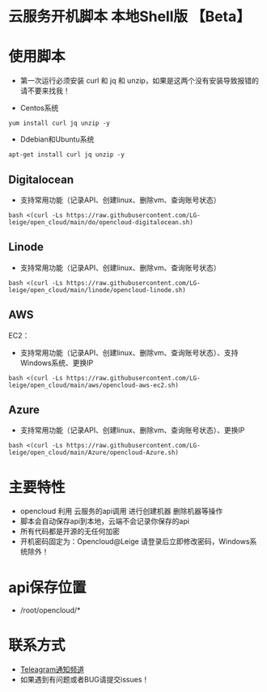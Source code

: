 # 云服务开机脚本 本地Shell版 【Beta】

# 使用脚本

- 第一次运行必须安装 curl 和 jq 和 unzip，如果是这两个没有安装导致报错的请不要来找我！

- Centos系统
```
yum install curl jq unzip -y
```
 
- Ddebian和Ubuntu系统
```
apt-get install curl jq unzip -y
```

## Digitalocean
 - 支持常用功能（记录API、创建linux、删除vm、查询账号状态）

```
bash <(curl -Ls https://raw.githubusercontent.com/LG-leige/open_cloud/main/do/opencloud-digitalocean.sh)
```

## Linode
 - 支持常用功能（记录API、创建linux、删除vm、查询账号状态）
```
bash <(curl -Ls https://raw.githubusercontent.com/LG-leige/open_cloud/main/linode/opencloud-linode.sh)
```

## AWS
EC2：
 - 支持常用功能（记录API、创建linux、删除vm、查询账号状态）、支持Windows系统、更换IP
```
bash <(curl -Ls https://raw.githubusercontent.com/LG-leige/open_cloud/main/aws/opencloud-aws-ec2.sh)
```

## Azure
 - 支持常用功能（记录API、创建linux、删除vm、查询账号状态）、更换IP
```
bash <(curl -Ls https://raw.githubusercontent.com/LG-leige/open_cloud/main/Azure/opencloud-Azure.sh)
```

# 主要特性
- opencloud 利用 云服务的api调用 进行创建机器 删除机器等操作
- 脚本会自动保存api到本地，云端不会记录你保存的api
- 所有代码都是开源的无任何加密
- 开机密码固定为：Opencloud@Leige 请登录后立即修改密码，Windows系统除外！

# api保存位置
- /root/opencloud/*

# 联系方式
- [Teleagram通知频道](https://t.me/openccloud "@openccloud")
- 如果遇到有问题或者BUG请提交issues！
